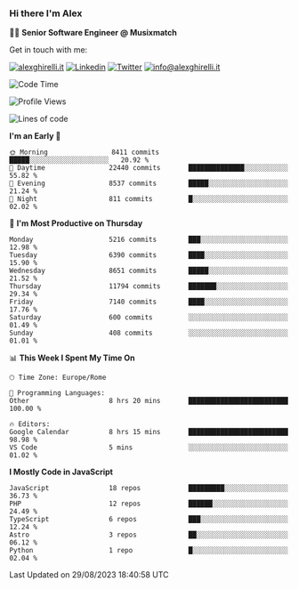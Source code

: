 ### Hi there I'm Alex

👨‍💻 __Senior Software Engineer @ Musixmatch__

Get in touch with me:

[![alexghirelli.it](https://img.shields.io/static/v1?label=1gh.dev&message=%20&color=red&logo=&style=flat-square&logoColor=white)](https://1gh.dev/)
[![Linkedin](https://img.shields.io/static/v1?label=Linkedin&message=%20&color=blue&logo=Linkedin&style=flat-square&logoColor=white)](https://linkedin.com/in/alexghirelli)
[![Twitter](https://img.shields.io/static/v1?label=Twitter&message=%20&color=blue&logo=Twitter&style=flat-square&logoColor=white)](https://twitter.com/alexGhirelli)
[![info@alexghirelli.it](https://img.shields.io/static/v1?label=info@alexghirelli.it&message=%20&color=red&logo=gmail&style=flat-square&logoColor=white)](mailto:info@alexghirelli.it)

<!--START_SECTION:waka-->
![Code Time](http://img.shields.io/badge/Code%20Time-7%2C539%20hrs%2018%20mins-blue)

![Profile Views](http://img.shields.io/badge/Profile%20Views-5-blue)

![Lines of code](https://img.shields.io/badge/From%20Hello%20World%20I%27ve%20Written-101.4%20million%20lines%20of%20code-blue)

**I'm an Early 🐤** 

```text
🌞 Morning                8411 commits        █████░░░░░░░░░░░░░░░░░░░░   20.92 % 
🌆 Daytime                22440 commits       ██████████████░░░░░░░░░░░   55.82 % 
🌃 Evening                8537 commits        █████░░░░░░░░░░░░░░░░░░░░   21.24 % 
🌙 Night                  811 commits         █░░░░░░░░░░░░░░░░░░░░░░░░   02.02 % 
```
📅 **I'm Most Productive on Thursday** 

```text
Monday                   5216 commits        ███░░░░░░░░░░░░░░░░░░░░░░   12.98 % 
Tuesday                  6390 commits        ████░░░░░░░░░░░░░░░░░░░░░   15.90 % 
Wednesday                8651 commits        █████░░░░░░░░░░░░░░░░░░░░   21.52 % 
Thursday                 11794 commits       ███████░░░░░░░░░░░░░░░░░░   29.34 % 
Friday                   7140 commits        ████░░░░░░░░░░░░░░░░░░░░░   17.76 % 
Saturday                 600 commits         ░░░░░░░░░░░░░░░░░░░░░░░░░   01.49 % 
Sunday                   408 commits         ░░░░░░░░░░░░░░░░░░░░░░░░░   01.01 % 
```


📊 **This Week I Spent My Time On** 

```text
🕑︎ Time Zone: Europe/Rome

💬 Programming Languages: 
Other                    8 hrs 20 mins       █████████████████████████   100.00 % 

🔥 Editors: 
Google Calendar          8 hrs 15 mins       █████████████████████████   98.98 % 
VS Code                  5 mins              ░░░░░░░░░░░░░░░░░░░░░░░░░   01.02 % 
```

**I Mostly Code in JavaScript** 

```text
JavaScript               18 repos            █████████░░░░░░░░░░░░░░░░   36.73 % 
PHP                      12 repos            ██████░░░░░░░░░░░░░░░░░░░   24.49 % 
TypeScript               6 repos             ███░░░░░░░░░░░░░░░░░░░░░░   12.24 % 
Astro                    3 repos             ██░░░░░░░░░░░░░░░░░░░░░░░   06.12 % 
Python                   1 repo              █░░░░░░░░░░░░░░░░░░░░░░░░   02.04 % 
```




 Last Updated on 29/08/2023 18:40:58 UTC
<!--END_SECTION:waka-->

